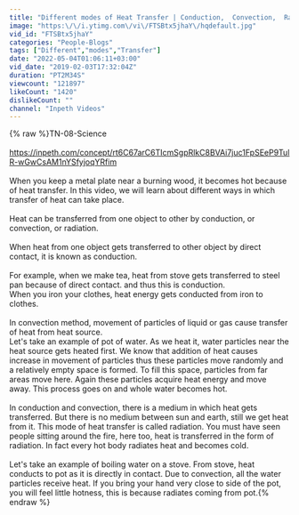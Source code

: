 ```yaml
---
title: "Different modes of Heat Transfer | Conduction,  Convection,  Radiation"
image: "https:\/\/i.ytimg.com\/vi\/FTSBtx5jhaY\/hqdefault.jpg"
vid_id: "FTSBtx5jhaY"
categories: "People-Blogs"
tags: ["Different","modes","Transfer"]
date: "2022-05-04T01:06:11+03:00"
vid_date: "2019-02-03T17:32:04Z"
duration: "PT2M34S"
viewcount: "121897"
likeCount: "1420"
dislikeCount: ""
channel: "Inpeth Videos"
---
```

{% raw %}TN-08-Science<br /><br /><a rel="nofollow" target="blank" href="https://inpeth.com/concept/rt6C67arC6TIcmSgpRlkC8BVAi7juc1FpSEeP9TulR-wGwCsAM1nYSfyjoqYRfim">https://inpeth.com/concept/rt6C67arC6TIcmSgpRlkC8BVAi7juc1FpSEeP9TulR-wGwCsAM1nYSfyjoqYRfim</a><br /><br />When you keep a metal plate near a burning wood, it becomes hot because of heat transfer. In this video, we will learn about different ways in which transfer of heat can take place.<br /><br />Heat can be transferred from one object to other by conduction, or convection, or radiation.<br /><br />When heat from one object gets transferred to other object by direct contact,  it is known as conduction.<br /><br />For example, when we make tea, heat from stove gets transferred to steel pan because of direct contact. and thus this is conduction.<br />When you iron your clothes, heat energy gets conducted from iron to clothes.<br /><br />In convection method, movement of particles of liquid or gas cause transfer of heat from heat source.<br />Let's take an example of pot of water. As we heat it, water particles near the heat source gets heated first. We know that addition of heat causes increase in movement of particles thus these particles move randomly and a relatively empty space is formed. To fill this space, particles from far areas move here. Again these particles acquire heat energy and move away. This process goes on and whole water becomes hot.<br /><br />In conduction and convection, there is a medium in which heat gets transferred. But there is no medium between sun and earth, still we get heat from it. This mode of heat transfer is called radiation. You must have seen people sitting around the fire, here too, heat is transferred in the form of radiation. In fact every hot body radiates heat and becomes cold.<br /><br />Let's take an example of boiling water on a stove. From stove, heat conducts to pot as it is directly in contact. Due to convection, all the water particles receive heat. If you bring your hand very close to side of the pot, you will feel little hotness, this is because radiates coming from pot.{% endraw %}
